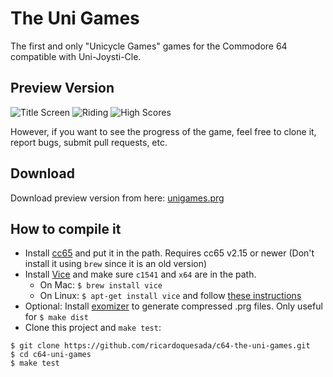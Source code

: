 # The Uni Games

The first and only "Unicycle Games" games for the Commodore 64 compatible with Uni-Joysti-Cle.

## Preview Version

![Title Screen](https://lh3.googleusercontent.com/-lS8RLTwCrjg/VwLiawqXoHI/AAAAAAABdoU/VhVqIy8xSkglfyyL45PODNooTTixcZ1mgCCo/s288-Ic42/Screen%2BShot%2B2016-04-04%2Bat%2B2.38.14%2BPM.png)
![Riding](https://lh3.googleusercontent.com/-0AO3EXGssnE/VwLia951ibI/AAAAAAABdoc/WckCySb2-0oFOKJgvXXGUnmBJ0es2lMwACCo/s288-Ic42/Screen%2BShot%2B2016-04-04%2Bat%2B2.39.10%2BPM.png)
![High Scores](https://lh3.googleusercontent.com/-UQPThcDYF6w/VwLia-4tEaI/AAAAAAABdoY/I7FzbnVJTc4SdXxMbJIMrI5aa8KZwiUBgCCo/s288-Ic42/Screen%2BShot%2B2016-04-04%2Bat%2B2.40.39%2BPM.png)

However, if you want to see the progress of the game, feel free to clone it, report bugs, submit pull requests, etc.

## Download

Download preview version from here: [unigames.prg](https://github.com/ricardoquesada/c64-the-uni-games/raw/master/bin/unigames.prg)

## How to compile it

- Install [cc65](http://cc65.github.io/cc65/) and put it in the path. Requires cc65 v2.15 or newer (Don't install it using `brew` since it is an old version)
- Install [Vice](http://vice-emu.sourceforge.net/) and make sure `c1541` and `x64` are in the path.
    - On Mac: `$ brew install vice`
    - On Linux: `$ apt-get install vice` and follow [these instructions](http://iseborn.eu/wiki/index.php?title=Ubuntu/Install_and_set_up_VICE)
- Optional: Install [exomizer](http://hem.bredband.net/magli143/exo/) to generate compressed .prg files. Only useful for `$ make dist`
- Clone this project and `make test`:

```
$ git clone https://github.com/ricardoquesada/c64-the-uni-games.git
$ cd c64-uni-games
$ make test
```
